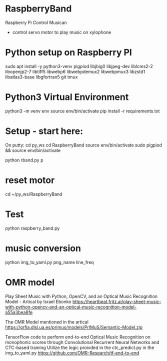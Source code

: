 # RaspberryBand
Raspberry Pi Control Musican
- control servo motor to play music on xylophone

# Python setup on Raspberry PI
sudo apt install -y python3-venv pigpiod libjbig0 libjpeg-dev liblcms2-2 libopenjp2-7 libtiff5 libwebp6 libwebpdemux2 libwebpmux3 libzstd1 libatlas3-base libgfortran5 git tmux

# Python3 Virtual Environment
python3 -m venv env
source env/bin/activate
pip install -r requirements.txt

# Setup - start here:
On putty:
cd py_ws
cd RaspberryBand
source env/bin/activate
sudo pigpiod && source env/bin/activate

python rband.py p

# reset motor
cd ~/py_ws/RaspberryBand 

# Test
python raspberry_band.py

# music conversion
python img_to_yaml.py png_name line_freq
 
# OMR model
Play Sheet Music with Python, OpenCV, and an Optical Music Recognition Model - Artical by Israel Ebonko
https://heartbeat.fritz.ai/play-sheet-music-with-python-opencv-and-an-optical-music-recognition-model-a55a3bea8fe

The OMR Model mentioned in the artical
https://grfia.dlsi.ua.es/primus/models/PrIMuS/Semantic-Model.zip

TensorFlow code to perform end-to-end Optical Music Recognition on monophonic scores through Convolutional Recurrent Neural Networks and CTC-based training
Utilize the logic proivded in the ctc_predict.py in the img_to_yaml.py
https://github.com/OMR-Research/tf-end-to-end